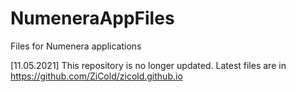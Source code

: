 # NumeneraAppFiles
 Files for Numenera applications

[11.05.2021] This repository is no longer updated. Latest files are in https://github.com/ZiCold/zicold.github.io
